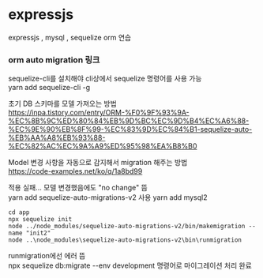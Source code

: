 # expressjs

expressjs , mysql , sequelize orm 연습

### orm auto migration 링크

sequelize-cli를 설치해야 cli상에서 sequelize 명령어를 사용 가능  
yarn add sequelize-cli -g

초기 DB 스키마를 모델 가져오는 방법  
https://inpa.tistory.com/entry/ORM-%F0%9F%93%9A-%EC%8B%9C%ED%80%84%EB%9D%BC%EC%9D%B4%EC%A6%88-%EC%9E%90%EB%8F%99-%EC%83%9D%EC%84%B1-sequelize-auto-%EB%AA%A8%EB%93%88-%EC%82%AC%EC%9A%A9%ED%95%98%EA%B8%B0

Model 변경 사항을 자동으로 감지해서 migration 해주는 방법  
https://code-examples.net/ko/q/1a8bd99

적용 실패... 모델 변경했음에도 "no change" 뜸  
yarn add sequelize-auto-migrations-v2 사용
yarn add mysql2

```
cd app
npx sequelize init
node ../node_modules/sequelize-auto-migrations-v2/bin/makemigration --name "init2"
node ..\node_modules\sequelize-auto-migrations-v2\bin\runmigration
```

runmigration에선 에러 뜸  
npx sequelize db:migrate --env development 명령어로 마이그레이션 처리 완료
